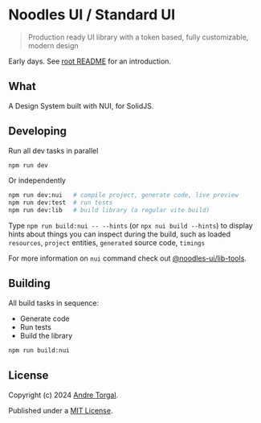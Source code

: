 # Noodles UI / Standard UI

> Production ready UI library with a token based, fully customizable, modern design

Early days. See [root README](../../../README.md) for an introduction.

## What

A Design System built with NUI, for SolidJS.

## Developing

Run all dev tasks in parallel

```bash
npm run dev
```

Or independently

```bash
npm run dev:nui   # compile project, generate code, live preview
npm run dev:test  # run tests
npm run dev:lib   # build library (a regular vite build)
```

Type `npm run build:nui -- --hints` (or `npx nui build --hints`) to display hints about things you can inspect during the build, such as loaded `resources`, `project` entities, `generated` source code, `timings`

For more information on `nui` command check out [@noodles-ui/lib-tools](../../support/lib-tools/README.md).

## Building

All build tasks in sequence:

- Generate code
- Run tests
- Build the library

```bash
npm run build:nui
```

## License

Copyright (c) 2024 [Andre Torgal](https://andretorgal.com/).

Published under a [MIT License](https://andrezero.mit-license.org/2024).
